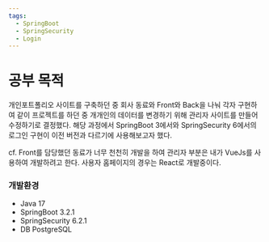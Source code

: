 ```yaml
---
tags:
  - SpringBoot
  - SpringSecurity
  - Login
---
```

# 공부 목적
개인포트폴리오 사이트를 구축하던 중 회사 동료와 Front와 Back을 나눠 각자 구현하여 같이 프로젝트를 하던 중 개개인의 데이터를 변경하기 위해 관리자 사이트를 만들어 수정하기로 결정했다.
해당 과정에서 SpringBoot 3에서와 SpringSecurity 6에서의 로그인 구현이 이전 버전과 다르기에 사용해보고자 했다.

cf. Front를 담당했던 동료가 너무 천천히 개발을 하여 관리자 부분은 내가 VueJs를 사용하여 개발하려고 한다. 사용자 홈페이지의 경우는 React로 개발중이다.

### 개발환경
* Java 17
* SpringBoot 3.2.1
* SpringSecurity 6.2.1
* DB PostgreSQL